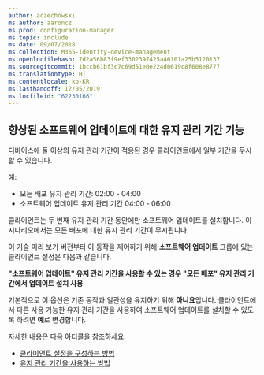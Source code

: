 ```yaml
---
author: aczechowski
ms.author: aaroncz
ms.prod: configuration-manager
ms.topic: include
ms.date: 09/07/2018
ms.collection: M365-identity-device-management
ms.openlocfilehash: 7d2a56b83f9ef3302397425a46101a25b5120137
ms.sourcegitcommit: 1bccb61bf3c7c69d51e0e224d0619c8f608e8777
ms.translationtype: HT
ms.contentlocale: ko-KR
ms.lasthandoff: 12/05/2019
ms.locfileid: "62230166"
---
```

## <a name="bkmk_sum-mw"></a> 향상된 소프트웨어 업데이트에 대한 유지 관리 기간 기능
<!--vso2839307-->

디바이스에 둘 이상의 유지 관리 기간이 적용된 경우 클라이언트에서 일부 기간을 무시할 수 있습니다. 

예:

- 모든 배포 유지 관리 기간: 02:00 - 04:00
- 소프트웨어 업데이트 유지 관리 기간 04:00 - 06:00

클라이언트는 두 번째 유지 관리 기간 동안에만 소프트웨어 업데이트를 설치합니다. 이 시나리오에서는 모든 배포에 대한 유지 관리 기간이 무시됩니다.

이 기술 미리 보기 버전부터 이 동작을 제어하기 위해 **소프트웨어 업데이트** 그룹에 있는 클라이언트 설정은 다음과 같습니다. 

**"소프트웨어 업데이트" 유지 관리 기간을 사용할 수 있는 경우 "모든 배포" 유지 관리 기간에서 업데이트 설치 사용**

기본적으로 이 옵션은 기존 동작과 일관성을 유지하기 위해 **아니요**입니다. 클라이언트에서 다른 사용 가능한 유지 관리 기간을 사용하여 소프트웨어 업데이트를 설치할 수 있도록 하려면 **예**로 변경합니다.

자세한 내용은 다음 아티클을 참조하세요.
- [클라이언트 설정을 구성하는 방법](/sccm/core/clients/deploy/configure-client-settings)
- [유지 관리 기간을 사용하는 방법](/sccm/core/clients/manage/collections/use-maintenance-windows)


